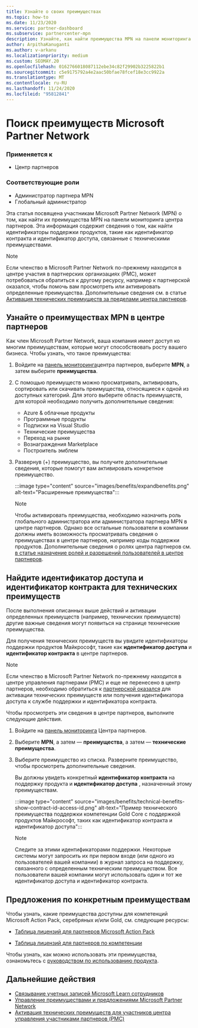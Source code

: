 ```yaml
---
title: Узнайте о своих преимуществах
ms.topic: how-to
ms.date: 11/23/2020
ms.service: partner-dashboard
ms.subservice: partnercenter-mpn
description: Узнайте, как найти преимущества MPN на панели мониторинга центра партнеров. Содержит сведения о том, как найти идентификатор доступа и идентификатор контракта для технических преимуществ.
author: ArpithaKanuganti
ms.author: v-arkanu
ms.localizationpriority: medium
ms.custom: SEOMAY.20
ms.openlocfilehash: 0162766018087112ebe34c82f29902b3225822b1
ms.sourcegitcommit: c5e9175792a4e2aac50bfae78fcef18e3cc9922a
ms.translationtype: MT
ms.contentlocale: ru-RU
ms.lasthandoff: 11/24/2020
ms.locfileid: "95812841"
---
```

# <a name="locate-your-microsoft-partner-network-benefits"></a>Поиск преимуществ Microsoft Partner Network 

### <a name="applies-to"></a>Применяется к

- Центр партнеров

### <a name="appropriate-roles"></a>Соответствующие роли

- Администратор партнера MPN
- Глобальный администратор

Эта статья посвящена участникам Microsoft Partner Network (MPN) о том, как найти их преимущества MPN на панели мониторинга центра партнеров. Эта информация содержит сведения о том, как найти идентификаторы поддержки продуктов, такие как идентификатор контракта и идентификатор доступа, связанные с техническими преимуществами.

>[!NOTE]
> Если членство в Microsoft Partner Network по-прежнему находится в центре участия в партнерских организациях (PMC), может потребоваться обратиться к другому ресурсу, например к партнерской оказался, чтобы помочь вам просмотреть или активировать определенные преимущества. Дополнительные сведения см. в статье [Активация технических преимуществ за пределами центра партнеров](partner-membership-center-tech-benefits-activate.md).

## <a name="find-your-mpn-benefits-in-partner-center"></a>Узнайте о преимуществах MPN в центре партнеров

Как член Microsoft Partner Network, ваша компания имеет доступ ко многим преимуществам, которые могут способствовать росту вашего бизнеса. Чтобы узнать, что такое преимущества:

1. Войдите на [панель мониторинга](https://partner.microsoft.com/dashboard/home)центра партнеров, выберите **MPN**, а затем выберите **преимущества**.

2. С помощью преимуществ можно просматривать, активировать, сортировать или скачивать преимущества, относящиеся к одной из доступных категорий. Для этого выберите область преимуществ, для которой необходимо получить дополнительные сведения:

   - Azure & облачные продукты
   - Программные продукты
   - Подписки на Visual Studio
   - Технические преимущества
   - Переход на рынке
   - Вознаграждения Marketplace
   - Построитель эмблем

3. Развернув (+) преимущество, вы получите дополнительные сведения, которые помогут вам активировать конкретное преимущество.

   :::image type="content" source="images/benefits/expandbenefits.png" alt-text="Расширенные преимущества":::

   > [!NOTE]
   > Чтобы активировать преимущества, необходимо назначить роль глобального администратора или администратора партнера MPN в центре партнеров. Однако все остальные пользователи в компании должны иметь возможность просматривать сведения о преимуществах в центре партнеров, например коды поддержки продуктов. Дополнительные сведения о ролях центра партнеров см. [в статье назначение ролей и разрешений пользователей в центре партнеров](permissions-overview.md).

## <a name="find-access-id-and-contract-id-for-technical-benefits"></a>Найдите идентификатор доступа и идентификатор контракта для технических преимуществ

После выполнения описанных выше действий и активации определенных преимуществ (например, технических преимуществ) другие важные сведения могут появиться на странице технические преимущества.

Для получения технических преимуществ вы увидите идентификаторы поддержки продуктов Майкрософт, такие как **идентификатор доступа** и **идентификатор контракта** в центре партнеров.

>[!NOTE]
> Если членство в Microsoft Partner Network по-прежнему находится в центре управления партнерами (PMC) и еще не перенесено в центр партнеров, необходимо обратиться к [партнерской оказался](partner-membership-center-tech-benefits-activate.md) для активации технических преимуществ или получения идентификатора доступа к службе поддержки и идентификатора контракта.

 Чтобы просмотреть эти сведения в центре партнеров, выполните следующие действия.

1. Войдите на [панель мониторинга](https://partner.microsoft.com/dashboard/home) Центра партнеров.

2. Выберите **MPN**, а затем — **преимущества**, а затем — **технические преимущества**.

3. Выберите преимущество из списка. Разверните преимущество, чтобы просмотреть дополнительные сведения. 

   Вы должны увидеть конкретный **идентификатор контракта** на поддержку продукта и **идентификатор доступа** , назначенный этому преимуществам.  

   :::image type="content" source="images/benefits/technical-benefits-show-contract-id-access-id.png" alt-text="Пример технического преимущества поддержки компетенции Gold Core с поддержкой продуктов Майкрософт, таких как идентификатор контракта и идентификатор доступа":::

   > [!NOTE]
   > Следите за этими идентификаторами поддержки. Некоторые системы могут запросить их при первом входе (или одного из пользователей вашей компании) в журнал запроса на поддержку, связанного с определенным техническим преимуществом. Все пользователи вашей компании могут использовать один и тот же идентификатор доступа и идентификатор контракта.

## <a name="specific-benefit-offers"></a>Предложения по конкретным преимуществам

Чтобы узнать, какие преимущества доступны для компетенций Microsoft Action Pack, серебряных и/или Gold, см. следующие ресурсы:

- [Таблица лицензий для партнеров Microsoft Action Pack](https://assetsprod.microsoft.com/en-us/microsoft-action-pack-license-table.pdf)

- [Таблица лицензий для партнеров по компетенции](https://assetsprod.microsoft.com/mpn-maps-software-iur-competency-license-table.docx)

Чтобы узнать, как можно использовать эти преимущества, ознакомьтесь с [руководством по использованию продукта](https://assets.microsoft.com/MPN-MAPS-Product-Usage-Guide.pdf).

## <a name="next-steps"></a>Дальнейшие действия

- [Связывание учетных записей Microsoft Learn сотрудников](ms-learn-associate.md)
- [Управление преимуществами и предложениями Microsoft Partner Network](manage-your-partner-network-benefits.md)
- [Активация технических преимуществ для участников центра управления участниками партнеров (PMC)](partner-membership-center-tech-benefits-activate.md)